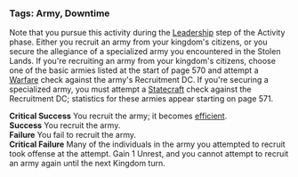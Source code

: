 ### Tags: Army, Downtime

Note that you pursue this activity during the [Leadership](https://2e.aonprd.com/Traits.aspx?ID=439) step of the Activity phase. Either you recruit an army from your kingdom's citizens, or you secure the allegiance of a specialized army you encountered in the Stolen Lands. If you're recruiting an army from your kingdom's citizens, choose one of the basic armies listed at the start of page 570 and attempt a [Warfare](https://2e.aonprd.com/Skills.aspx?ID=32) check against the army's Recruitment DC. If you're securing a specialized army, you must attempt a [Statecraft](https://2e.aonprd.com/Skills.aspx?ID=30) check against the Recruitment DC; statistics for these armies appear starting on page 571.  
  
**Critical Success** You recruit the army; it becomes [efficient](https://2e.aonprd.com/Conditions.aspx?ID=47).  
**Success** You recruit the army.  
**Failure** You fail to recruit the army.  
**Critical Failure** Many of the individuals in the army you attempted to recruit took offense at the attempt. Gain 1 Unrest, and you cannot attempt to recruit an army again until the next Kingdom turn.

